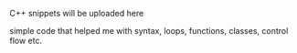 C++ snippets will be uploaded here

simple code that helped me with syntax, loops, functions, classes, control flow etc.
